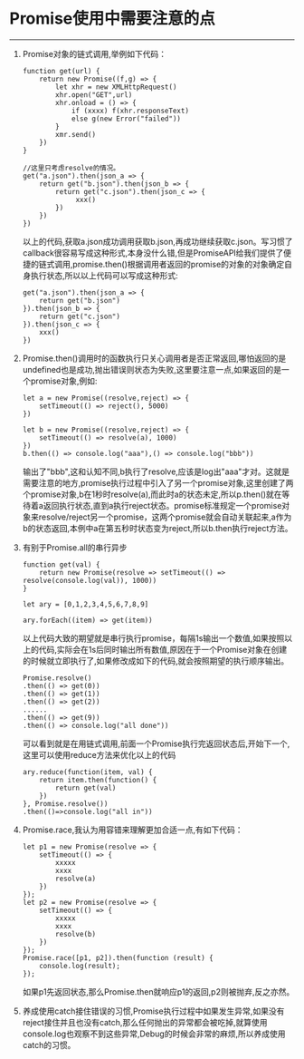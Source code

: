 # Promise使用中需要注意的点
----  
1. Promise对象的链式调用,举例如下代码：
    ```
    function get(url) {
        return new Promise((f,g) => {
            let xhr = new XMLHttpRequest()
            xhr.open("GET",url)
            xhr.onload = () => {
                if (xxxx) f(xhr.responseText)
                else g(new Error("failed")) 
            }
            xmr.send()
        })
    }

    //这里只考虑resolve的情况。
    get("a.json").then(json_a => {
        return get("b.json").then(json_b => {
            return get("c.json").then(json_c => {
                 xxx()
            })
        })
    })
    ```
    以上的代码,获取a.json成功调用获取b.json,再成功继续获取c.json。写习惯了callback很容易写成这种形式,本身没什么错,但是PromiseAPI给我们提供了便捷的链式调用,promise.then()根据调用者返回的promise的对象的对象确定自身执行状态,所以以上代码可以写成这种形式:
    ```
    get("a.json").then(json_a => {
        return get("b.json")
    }).then(json_b => {
        return get("c.json")
    }).then(json_c => {
        xxx()
    })
    ```  

2.  Promise.then()调用时的函数执行只关心调用者是否正常返回,哪怕返回的是undefined也是成功,抛出错误则状态为失败,这里要注意一点,如果返回的是一个promise对象,例如:
    ```
    let a = new Promise((resolve,reject) => {
        setTimeout(() => reject(), 5000)
    })
        
    let b = new Promise((resolve,reject) => {
        setTimeout(() => resolve(a), 1000)
    })
    b.then(() => console.log("aaa"),() => console.log("bbb"))
    ```
    输出了"bbb",这和认知不同,b执行了resolve,应该是log出"aaa"才对。这就是需要注意的地方,promise执行过程中引入了另一个promise对象,这里创建了两个promise对象,b在1秒时resolve(a),而此时a的状态未定,所以p.then()就在等待着a返回执行状态,直到a执行reject状态。promise标准规定一个promise对象来resolve/reject另一个promise，这两个promise就会自动关联起来,a作为b的状态返回,本例中a在第五秒时状态变为reject,所以b.then执行reject方法。  

3.  有别于Promise.all的串行异步
    ```
    function get(val) {
        return new Promise(resolve => setTimeout(() => resolve(console.log(val)), 1000))
    }

    let ary = [0,1,2,3,4,5,6,7,8,9]

    ary.forEach((item) => get(item))
    ```
    以上代码大致的期望就是串行执行promise，每隔1s输出一个数值,如果按照以上的代码,实际会在1s后同时输出所有数值,原因在于一个Promise对象在创建的时候就立即执行了,如果修改成如下的代码,就会按照期望的执行顺序输出。  
      
    ```
    Promise.resolve()
    .then(() => get(0))
    .then(() => get(1))
    .then(() => get(2))
    ......
    .then(() => get(9))
    .then(() => console.log("all done"))
    ```
    可以看到就是在用链式调用,前面一个Promise执行完返回状态后,开始下一个,这里可以使用reduce方法来优化以上的代码  

    ``` 
    ary.reduce(function(item, val) {
        return item.then(function() {
            return get(val)
        })
    }, Promise.resolve())
    .then(()=>console.log("all in"))
    ```

4.  Promise.race,我认为用容错来理解更加合适一点,有如下代码：
    ```
    let p1 = new Promise(resolve => {
        setTimeout(() => {
            xxxxx
            xxxx
            resolve(a)
        })
    });
    let p2 = new Promise(resolve => {
        setTimeout(() => {
            xxxxx
            xxxx
            resolve(b)
        })
    });
    Promise.race([p1, p2]).then(function (result) {
        console.log(result);
    });
    ```
    如果p1先返回状态,那么Promise.then就响应p1的返回,p2则被抛弃,反之亦然。  
      
5. 养成使用catch接住错误的习惯,Promise执行过程中如果发生异常,如果没有reject接住并且也没有catch,那么任何抛出的异常都会被吃掉,就算使用console.log也观察不到这些异常,Debug的时候会非常的麻烦,所以养成使用catch的习惯。

